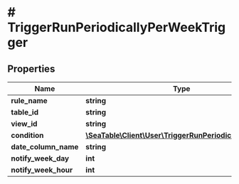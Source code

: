 # # TriggerRunPeriodicallyPerWeekTrigger

## Properties

Name | Type | Description | Notes
------------ | ------------- | ------------- | -------------
**rule_name** | **string** |  | [optional]
**table_id** | **string** |  | [optional]
**view_id** | **string** |  | [optional]
**condition** | [**\SeaTable\Client\User\TriggerRunPeriodicallyCondition**](TriggerRunPeriodicallyCondition.md) |  | [optional]
**date_column_name** | **string** |  | [optional]
**notify_week_day** | **int** |  | [optional]
**notify_week_hour** | **int** |  | [optional]

